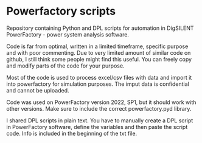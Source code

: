 # Powerfactory scripts

Repository containing Python and DPL scripts for automation in DigSILENT PowerFactory - power system analysis software.

Code is far from optimal, written in a limited timeframe, specific purpose and with poor commenting. Due to very limited amount of similar code on github, I still think some people might find this useful. You can freely copy and modify parts of the code for your purpose.

Most of the code is used to process excel/csv files with data and import it into powerfactory for simulation purposes. The imput data is confidential and cannot be uploaded.  

Code was used on PowerFactory version 2022, SP1, but it should work with other versions. Make sure to include the correct powerfactory.pyd library.

I shared DPL scripts in plain text. You have to manually create a DPL script in PowerFactory software, define the variables and then paste the script code. Info is included in the beginning of the txt file. 
